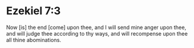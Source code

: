 # Ezekiel 7:3

Now [is] the end [come] upon thee, and I will send mine anger upon thee, and will judge thee according to thy ways, and will recompense upon thee all thine abominations.
